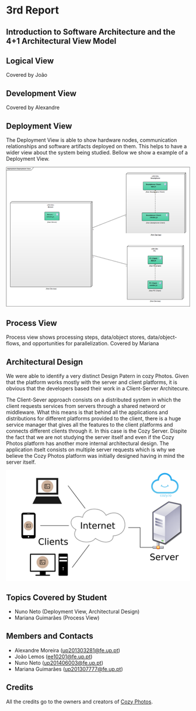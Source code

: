 # 3rd Report
## Introduction to Software Architecture and the 4+1 Architectural View Model

## Logical View
Covered by João

## Development View
Covered by Alexandre

## Deployment View
The Deployment View is able to show hardware nodes, communication relationships and software artifacts deployed on them.
This helps to have a wider view about the system being studied.
Bellow we show a example of a Deployment View.

![Deployment View](https://github.com/Mosaal/cozy-photos/blob/master/ESOF/3rd-Report/deployment.bmp?raw=true "Deployment View")

## Process View

Process view shows processing steps, data/object stores, data/object-flows, and opportunities for parallelization.
Covered by Mariana

## Architectural Design

We were able to identify a very distinct Design Patern in cozy Photos.
Given that the platform works mostly with the server and client platforms, it is obvious that the developers based their work in a Client-Server Architecure.

The Client-Sever approach consists on a distributed system in which the client requests services from servers through a shared netword or middleware. What this means is that behind all the applications and distributions for different platforms provided to the client, there is a huge service manager that gives all the features to the client platforms and connects different clients through it. In this case is the Cozy Server. Dispite the fact that we are not studying the server itself and even if the Cozy Photos platform has another more internal architectural design. The application itselt consists on multiple server requests which is why we believe the Cozy Photos platform was initially designed having in mind the server itself.

![Client Server Approach](https://github.com/Mosaal/cozy-photos/blob/master/ESOF/3rd-Report/client-server.png?raw=true "Client Server Approach")

## Topics Covered by Student
- Nuno Neto (Deployment View, Architectural Design)
- Mariana Guimarães (Process View)

## Members and Contacts
- Alexandre Moreira (up201303281@fe.up.pt)
- João Lemos (ee10201@fe.up.pt)
- Nuno Neto (up201406003@fe.up.pt)
- Mariana Guimarães (up201307777@fe.up.pt)

## Credits
All the credits go to the owners and creators of [Cozy Photos](https://github.com/cozy/cozy-photos).
